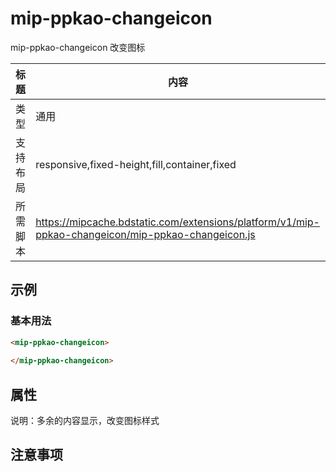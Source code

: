 # mip-ppkao-changeicon

mip-ppkao-changeicon 改变图标

标题|内容
----|----
类型|通用
支持布局|responsive,fixed-height,fill,container,fixed
所需脚本|https://mipcache.bdstatic.com/extensions/platform/v1/mip-ppkao-changeicon/mip-ppkao-changeicon.js

## 示例

### 基本用法
```html
<mip-ppkao-changeicon>
    
</mip-ppkao-changeicon>
```

## 属性

说明：多余的内容显示，改变图标样式


## 注意事项



